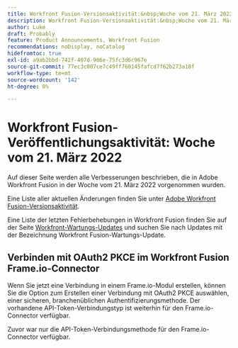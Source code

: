 ```yaml
---
title: Workfront Fusion-Versionsaktivität:&nbsp;Woche vom 21. März 2022
description: Workfront Fusion-Versionsaktivität:&nbsp;Woche vom 21. März 2022
author: Luke
draft: Probably
feature: Product Announcements, Workfront Fusion
recommendations: noDisplay, noCatalog
hidefromtoc: true
exl-id: a9ab2bbd-742f-407d-906e-75fc3d6c967e
source-git-commit: 77ec3c007ce7c49ff760145fafcd7f62b273a18f
workflow-type: tm+mt
source-wordcount: '142'
ht-degree: 0%

---
```


# Workfront Fusion-Veröffentlichungsaktivität: Woche vom 21. März 2022

Auf dieser Seite werden alle Verbesserungen beschrieben, die in Adobe Workfront Fusion in der Woche vom 21. März 2022 vorgenommen wurden.

Eine Liste aller aktuellen Änderungen finden Sie unter [Adobe Workfront Fusion-Versionsaktivität](/help/workfront-fusion/fusion-product-releases/fusion-release-activity.md).

Eine Liste der letzten Fehlerbehebungen in Workfront Fusion finden Sie auf der Seite [Workfront-Wartungs-Updates](https://experienceleague.adobe.com/docs/workfront-known-issues/releases/current-updates.html?lang=de) und suchen Sie nach Updates mit der Bezeichnung Workfront Fusion-Wartungs-Update.

## Verbinden mit OAuth2 PKCE im Workfront Fusion Frame.io-Connector

Wenn Sie jetzt eine Verbindung in einem Frame.io-Modul erstellen, können Sie die Option zum Erstellen einer Verbindung mit OAuth2 PKCE auswählen, einer sicheren, branchenüblichen Authentifizierungsmethode. Der vorhandene API-Token-Verbindungstyp ist weiterhin für den Frame.io-Connector verfügbar.

Zuvor war nur die API-Token-Verbindungsmethode für den Frame.io-Connector verfügbar.
